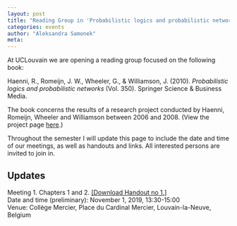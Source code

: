 ```yaml
---
layout: post
title: "Reading Group in 'Probabilistic logics and probabilistic networks' at UCLouvain"
categories: events 
author: "Aleksandra Samonek"
meta: 
---
```


At UCLouvain we are opening a reading group focused on the following book:  

Haenni, R., Romeijn, J. W., Wheeler, G., & Williamson, J. (2010). _Probabilistic logics and probabilistic networks_ (Vol. 350). Springer Science & Business Media.

The book concerns the results of a research project conducted by Haenni, Romeijn, Wheeler and Williamson between 2006 and 2008. (View the project page [here](https://blogs.kent.ac.uk/jonw/projects/progicnet-probabilistic-logic-and-probabilistic-networks/).)

Throughout the semester I will update this page to include the date and time of our meetings, as well as handouts and links. All interested persons are invited to join in.

## Updates

Meeting 1. Chapters 1 and 2. [ [Download Handout no 1.] ](/handouts/progicnet.ASamonekProgicAndNetworksReadingGroup-Handout01Chapters01-ver1.0.pdf)  
Date and time (preliminary): November 1, 2019, 13:30-15:00  
Venue: Collège Mercier, Place du Cardinal Mercier, Louvain-la-Neuve, Belgium